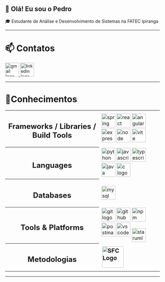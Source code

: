 ## 👋 Olá! Eu sou o Pedro

🎓 Estudante de Análise e Desenvolvimento de Sistemas na FATEC Ipiranga 

---
<h1>📫 Contatos</h1>

<p align="left">
  <a href="mailto:pedroramostrovo@gmail.com" title="Enviar email">
    <img src="https://skillicons.dev/icons?i=gmail" height="45" alt="gmail logo"/>
  </a>
  <a href="https://www.linkedin.com/in/pedro-trovo-88b616251/" target="_blank" rel="noopener noreferrer" title="LinkedIn">
    <img src="https://skillicons.dev/icons?i=linkedin" height="45" alt="linkedin logo"/>
  </a>
</p>

---
<h1>🧠Conhecimentos</h1>

<table>
  <tr>
    <th>
      <div id="toc">
        <ul align="center" style="list-style: none">
          <summary><h2>Frameworks / Libraries / Build Tools</h2></summary>
        </ul>
      </div>
    </th>
    <td align="left">
      <a href="https://spring.io/"><img src="https://skillicons.dev/icons?i=spring" height="45" alt="spring logo"/></a>
      <a href="https://react.dev/"><img src="https://skillicons.dev/icons?i=react" height="45" alt="react logo"/></a>
      <a href="https://angular.io/"><img src="https://skillicons.dev/icons?i=angular" height="45" alt="angular logo"/></a>
      <a href="https://expressjs.com/"><img src="https://skillicons.dev/icons?i=express" height="45" alt="express logo"/></a>
      <a href="https://nodejs.org/"><img src="https://skillicons.dev/icons?i=nodejs" height="45" alt="node logo"/></a>
      <a href="https://vitejs.dev/"><img src="https://skillicons.dev/icons?i=vite" height="45" alt="vite logo"/></a>
    </td>
  </tr>

  <tr>
    <th>
      <div id="toc">
        <ul align="center" style="list-style: none">
          <summary><h2>Languages</h2></summary>
        </ul>
      </div>
    </th>
    <td align="left">
      <a href="https://www.python.org/"><img src="https://skillicons.dev/icons?i=python" height="45" alt="python logo"/></a>
      <a href="https://developer.mozilla.org/en-US/docs/Web/JavaScript"><img src="https://skillicons.dev/icons?i=javascript" height="45" alt="javascript logo"/></a>
      <a href="https://www.typescriptlang.org/"><img src="https://skillicons.dev/icons?i=typescript" height="45" alt="typescript logo"/></a>
      <a href="https://www.oracle.com/java/"><img src="https://skillicons.dev/icons?i=java" height="45" alt="java logo"/></a>
      <a href="https://en.wikipedia.org/wiki/C_(programming_language)"><img src="https://skillicons.dev/icons?i=c" height="45" alt="c logo"/></a>
    </td>
  </tr>

  <tr>
    <th>
      <div id="toc">
        <ul align="center" style="list-style: none">
          <summary><h2>Databases</h2></summary>
        </ul>
      </div>
    </th>
    <td align="left">
      <a href="https://www.mysql.com/"><img src="https://skillicons.dev/icons?i=mysql" height="45" alt="mysql logo"/></a>
    </td>
  </tr>

  <tr>
    <th>
      <div id="toc">
        <ul align="center" style="list-style: none">
          <summary><h2>Tools & Platforms</h2></summary>
        </ul>
      </div>
    </th>
    <td align="left">
      <a href="https://git-scm.com/"><img src="https://skillicons.dev/icons?i=git" height="45" alt="git logo"/></a>
      <a href="https://github.com/"><img src="https://skillicons.dev/icons?i=github" height="45" alt="github logo"/></a>
      <a href="https://www.npmjs.com/"><img src="https://skillicons.dev/icons?i=npm" height="45" alt="npm logo"/></a>
      <a href="https://www.postman.com/"><img src="https://skillicons.dev/icons?i=postman" height="45" alt="postman logo"/></a>
      <a href="https://code.visualstudio.com/"><img src="https://skillicons.dev/icons?i=vscode" height="45" alt="vscode logo"/></a>
      <a href="https://staruml.io/">
        <img src="https://staruml.io/image/staruml_logo.png" height="45" alt="staruml logo" style="vertical-align: middle;"/>
      </a>
    </td>
  </tr>

  <tr>
    <th>
      <div id="toc">
        <ul align="center" style="list-style: none">
          <summary><h2>Metodologias</h2></summary>
        </ul>
      </div>
    </th>
    <td align="left" style="font-size: 1.2rem; font-weight: bold; vertical-align: middle;">
      <a href="https://www.scrumstudy.com/certification/scrum-fundamentals-certified" 
         target="_blank" rel="noopener noreferrer" style="text-decoration: none;">
        <span style="display: inline-flex; align-items: center; gap: 8px;">
          <img src="https://www.scrumstudy.com/Scrum-Images/brand-logo/badge-SFC.png" 
               alt="SFC Logo" height="70" style="border-radius: 4px;" />
        </span>
      </a>
    </td>
  </tr>
</table>

---

